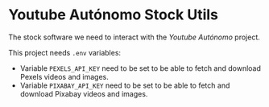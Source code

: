 # Youtube Autónomo Stock Utils

The stock software we need to interact with the *Youtube Autónomo* project.

This project needs `.env` variables:
- Variable `PEXELS_API_KEY` need to be set to be able to fetch and download Pexels videos and images.
- Variable `PIXABAY_API_KEY` need to be set to be able to fetch and download Pixabay videos and images.